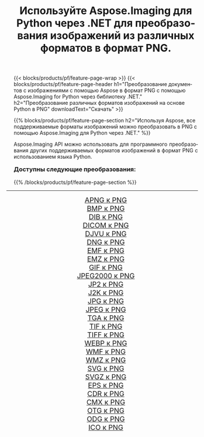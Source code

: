 ﻿---
title: Используйте Aspose.Imaging для Python через .NET для преобразования изображений из различных форматов в формат PNG. 
weight: 3920
url: /ru/python-net/conversion/to/png/ 
lang: ru
langdirlevel: 2
locales: zh-hans,ja,it,ru,de,es,fr,nl,id,lt,pl,pt,vi,tr,ko,zh-hant,ar,hi,th,sv,cs,uk,he
description: Вы можете использовать Aspose.Imaging for Python через библиотеку .NET для преобразования различных форматов в формат PNG.
---

{{< blocks/products/pf/feature-page-wrap >}}
{{< blocks/products/pf/feature-page-header h1="Преобразование документов с изображениями с помощью Aspose в формат PNG с помощью Aspose.Imaging for Python через библиотеку .NET." h2="Преобразование различных форматов изображений на основе Python в PNG" downloadText="Скачать" >}}


{{% blocks/products/pf/feature-page-section  h2="Используя Aspose, все поддерживаемые форматы изображений можно преобразовать в PNG с помощью Aspose.Imaging для Python через .NET." %}}
<p align=justify>Aspose.Imaging API можно использовать для программного преобразования других поддерживаемых форматов изображений в формат PNG с использованием языка Python.</p>
<h3 style="margin-top:16px;">
Доступны следующие преобразования:
</h3>
{{% /blocks/products/pf/feature-page-section %}}
<div class="container-fluid productfamilypage bg-gray">
    <div class="convertypes bg-gray agp-content section">
        <div class="container">
		<hr style="margin-left:-20px;"/>
		<div class="row other-converters" style="gap: 10px;font-size: 19px;text-align:center;">
		    <div class='col-md-3 other-converter remove-lp remove-rp'><a href="/imaging/ru/python-net/conversion/apng-to-png/" style="padding:15px;">APNG к PNG</a></div>
<div class='col-md-3 other-converter remove-lp remove-rp'><a href="/imaging/ru/python-net/conversion/bmp-to-png/" style="padding:15px;">BMP к PNG</a></div>
<div class='col-md-3 other-converter remove-lp remove-rp'><a href="/imaging/ru/python-net/conversion/dib-to-png/" style="padding:15px;">DIB к PNG</a></div>
<div class='col-md-3 other-converter remove-lp remove-rp'><a href="/imaging/ru/python-net/conversion/dicom-to-png/" style="padding:15px;">DICOM к PNG</a></div>
<div class='col-md-3 other-converter remove-lp remove-rp'><a href="/imaging/ru/python-net/conversion/djvu-to-png/" style="padding:15px;">DJVU к PNG</a></div>
<div class='col-md-3 other-converter remove-lp remove-rp'><a href="/imaging/ru/python-net/conversion/dng-to-png/" style="padding:15px;">DNG к PNG</a></div>
<div class='col-md-3 other-converter remove-lp remove-rp'><a href="/imaging/ru/python-net/conversion/emf-to-png/" style="padding:15px;">EMF к PNG</a></div>
<div class='col-md-3 other-converter remove-lp remove-rp'><a href="/imaging/ru/python-net/conversion/emz-to-png/" style="padding:15px;">EMZ к PNG</a></div>
<div class='col-md-3 other-converter remove-lp remove-rp'><a href="/imaging/ru/python-net/conversion/gif-to-png/" style="padding:15px;">GIF к PNG</a></div>
<div class='col-md-3 other-converter remove-lp remove-rp'><a href="/imaging/ru/python-net/conversion/jpeg2000-to-png/" style="padding:15px;">JPEG2000 к PNG</a></div>
<div class='col-md-3 other-converter remove-lp remove-rp'><a href="/imaging/ru/python-net/conversion/jp2-to-png/" style="padding:15px;">JP2 к PNG</a></div>
<div class='col-md-3 other-converter remove-lp remove-rp'><a href="/imaging/ru/python-net/conversion/j2k-to-png/" style="padding:15px;">J2K к PNG</a></div>
<div class='col-md-3 other-converter remove-lp remove-rp'><a href="/imaging/ru/python-net/conversion/jpg-to-png/" style="padding:15px;">JPG к PNG</a></div>
<div class='col-md-3 other-converter remove-lp remove-rp'><a href="/imaging/ru/python-net/conversion/jpeg-to-png/" style="padding:15px;">JPEG к PNG</a></div>
<div class='col-md-3 other-converter remove-lp remove-rp'><a href="/imaging/ru/python-net/conversion/tga-to-png/" style="padding:15px;">TGA к PNG</a></div>
<div class='col-md-3 other-converter remove-lp remove-rp'><a href="/imaging/ru/python-net/conversion/tif-to-png/" style="padding:15px;">TIF к PNG</a></div>
<div class='col-md-3 other-converter remove-lp remove-rp'><a href="/imaging/ru/python-net/conversion/tiff-to-png/" style="padding:15px;">TIFF к PNG</a></div>
<div class='col-md-3 other-converter remove-lp remove-rp'><a href="/imaging/ru/python-net/conversion/webp-to-png/" style="padding:15px;">WEBP к PNG</a></div>
<div class='col-md-3 other-converter remove-lp remove-rp'><a href="/imaging/ru/python-net/conversion/wmf-to-png/" style="padding:15px;">WMF к PNG</a></div>
<div class='col-md-3 other-converter remove-lp remove-rp'><a href="/imaging/ru/python-net/conversion/wmz-to-png/" style="padding:15px;">WMZ к PNG</a></div>
<div class='col-md-3 other-converter remove-lp remove-rp'><a href="/imaging/ru/python-net/conversion/svg-to-png/" style="padding:15px;">SVG к PNG</a></div>
<div class='col-md-3 other-converter remove-lp remove-rp'><a href="/imaging/ru/python-net/conversion/svgz-to-png/" style="padding:15px;">SVGZ к PNG</a></div>
<div class='col-md-3 other-converter remove-lp remove-rp'><a href="/imaging/ru/python-net/conversion/eps-to-png/" style="padding:15px;">EPS к PNG</a></div>
<div class='col-md-3 other-converter remove-lp remove-rp'><a href="/imaging/ru/python-net/conversion/cdr-to-png/" style="padding:15px;">CDR к PNG</a></div>
<div class='col-md-3 other-converter remove-lp remove-rp'><a href="/imaging/ru/python-net/conversion/cmx-to-png/" style="padding:15px;">CMX к PNG</a></div>
<div class='col-md-3 other-converter remove-lp remove-rp'><a href="/imaging/ru/python-net/conversion/otg-to-png/" style="padding:15px;">OTG к PNG</a></div>
<div class='col-md-3 other-converter remove-lp remove-rp'><a href="/imaging/ru/python-net/conversion/odg-to-png/" style="padding:15px;">ODG к PNG</a></div>
<div class='col-md-3 other-converter remove-lp remove-rp'><a href="/imaging/ru/python-net/conversion/ico-to-png/" style="padding:15px;">ICO к PNG</a></div>
                </div>
        </div>
    </div>
</div>
<br/>

